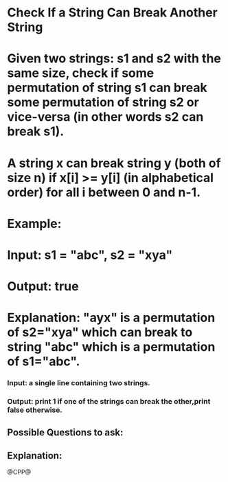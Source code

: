 # Check If a String Can Break Another String
# Given two strings: s1 and s2 with the same size, check if some permutation of string s1 can break some permutation of string s2 or vice-versa (in other words s2 can break s1).
# A string x can break string y (both of size n) if x[i] >= y[i] (in alphabetical order) for all i between 0 and n-1.
# Example:
# Input: s1 = "abc", s2 = "xya"
# Output: true
# Explanation: "ayx" is a permutation of s2="xya" which can break to string "abc" which is a permutation of s1="abc".
### Input: a single line containing two strings.
### Output: print 1 if one of the strings can break the other,print false otherwise.

## Possible Questions to ask:

## Explanation:

@CPP@
